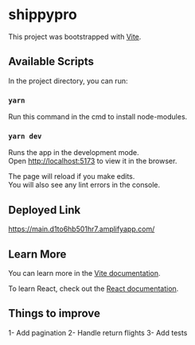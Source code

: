 # shippypro

This project was bootstrapped with [Vite](https://vitejs.dev/guide/).

## Available Scripts

In the project directory, you can run:

### `yarn`

Run this command in the cmd to install node-modules.

### `yarn dev`

Runs the app in the development mode.\
Open [http://localhost:5173](http://localhost:5173) to view it in the browser.

The page will reload if you make edits.\
You will also see any lint errors in the console.
## Deployed Link
https://main.d1to6hb501hr7.amplifyapp.com/
## Learn More

You can learn more in the [Vite documentation](https://vitejs.dev/guide/).

To learn React, check out the [React documentation](https://reactjs.org/).
## Things to improve
1- Add pagination
2- Handle return flights
3- Add tests
